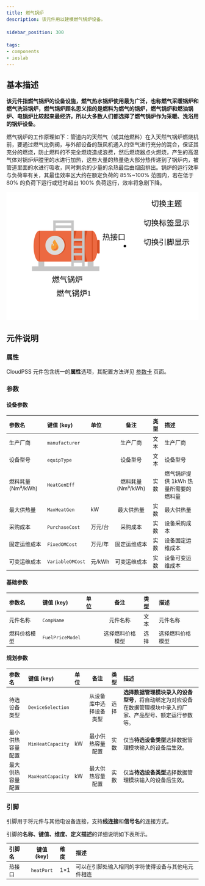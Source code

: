 ```yaml
---
title: 燃气锅炉
description: 该元件用以建模燃气锅炉设备。

sidebar_position: 300

tags: 
- components
- ieslab
---
```

## 基本描述

**该元件指燃气锅炉的设备设施，燃气热水锅炉使用最为广泛，也称燃气采暖锅炉和燃气洗浴锅炉，燃气锅炉顾名思义指的是燃料为燃气的锅炉，燃气锅炉和燃油锅炉、电锅炉比较起来最经济，所以大多数人们都选择了燃气锅炉作为采暖、洗浴用的锅炉设备。**

燃气锅炉的工作原理如下：管道内的天然气（或其他燃料）在入天然气锅炉燃烧机前，要通过燃气比例阀，与外部设备的鼓风机通入的空气进行充分的混合，保证其充分的燃烧，防止燃料的不完全燃烧造成浪费，然后燃烧器点火燃烧，产生的高温气体对锅炉炉膛里的水进行加热，这些大量的热量绝大部分热传递到了锅炉内，被管道里面的水进行吸收，同时剩余的少量的余热最后由烟囱排出。锅炉的运行效率与负荷率有关，其最佳效率区大约在额定负荷的 85%~100% 范围内，若在低于 80% 的负荷下运行或短时超出 100% 负荷运行，效率将急剧下降。


![燃气锅炉](./40-gas-boiler.svg)

## 元件说明

### 属性

CloudPSS 元件包含统一的**属性**选项，其配置方法详见 [参数卡](docs/documents/software/10-xstudio/20-simstudio/40-workbench/20-function-zone/30-design-tab/30-param-panel/index.md) 页面。

### 参数

#### 设备参数

| 参数名 | 键值 (key) | 单位 | 备注 | 类型 | 描述 |
| :--- | :--- | :--- | :--: | :--- | :--- |
| 生产厂商 | `manufacturer` |  | 生产厂商 | 文本 | 生产厂商 |
| 设备型号 | `equipType` |  | 设备型号 | 文本 | 设备型号 |
| 燃料耗量(Nm³/kWh) | `HeatGenEff` |  | 燃料耗量(Nm³/kWh) | 实数 | 燃气锅炉提供 1kWh 热量所需要的燃料量 |
| 最大供热量 | `MaxHeatGen` | kW | 最大供热量 | 实数 | 最大供热量 |
| 采购成本 | `PurchaseCost` | 万元/台 | 采购成本 | 实数 | 设备采购成本 |
| 固定运维成本 | `FixedOMCost` | 万元/年 | 固定运维成本 | 实数 | 设备固定运维成本 |
| 可变运维成本 | `VariableOMCost` | 元/kWh | 可变运维成本 | 实数 | 设备可变运维成本 |

#### 基础参数

| 参数名 | 键值 (key) | 单位 | 备注 | 类型 | 描述 |
| :--- | :--- | :--- | :--: | :--- | :--- |
| 元件名称 | `CompName` |  | 元件名称 | 文本 | 元件名称 |
| 燃料价格模型 | `FuelPriceModel` |  | 选择燃料价格模型 | 选择 | 选择燃料价格模型 |



#### 规划参数

| 参数名 | 键值 (key)  | 单位 | 备注 | 类型 | 描述 |
| :--- | :--- | :--- | :--: | :--- | :--- |
| 待选设备类型 | `DeviceSelection` |  | 从设备库中选择设备类型 | 选择 | **选择数据管理模块录入的设备型号**，将自动绑定为对应设备在数据管理模块中录入的厂家、产品型号、额定运行参数等。|
| 最小供热容量配置 | `MinHeatCapacity` | kW | 最小供热容量配置 | 实数 | 仅当**待选设备类型**选择数据管理模块输入的设备后生效。|
| 最大供热容量配置 | `MaxHeatCapacity` | kW | 最大供热容量配置 | 实数 | 仅当**待选设备类型**选择数据管理模块输入的设备后生效。|



### 引脚

引脚用于将元件与其他电设备连接，支持**线连接**和**信号名**的连接方式。

引脚的**名称、键值、维度、定义描述**的详细说明如下表所示。

| 引脚名 | 键值 (key)  | 维度 | 描述 |
| :--- | :--: | :--- | :--- |
| 热接口 | `heatPort` | 1×1 | 可以在引脚处输入相同的字符使得设备与其他电元件相连|
